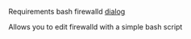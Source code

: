 Requirements 
bash
firewalld
[dialog](https://packages.debian.org/stable/dialog#:~:text=This%20application%20provides%20a%20method%20of)

Allows you to edit firewalld with a simple bash script
